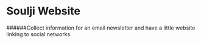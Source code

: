 Soulji Website
======
######Collect information for an email newsletter and have a little website linking to social networks.